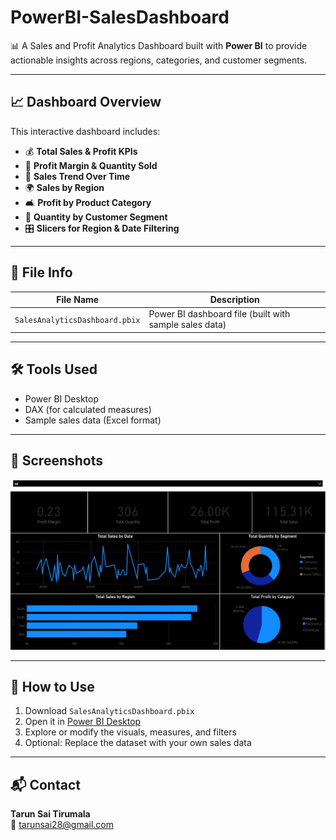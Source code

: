 # PowerBI-SalesDashboard

📊 A Sales and Profit Analytics Dashboard built with **Power BI** to provide actionable insights across regions, categories, and customer segments.

---

## 📈 Dashboard Overview

This interactive dashboard includes:

- 💰 **Total Sales & Profit KPIs**
- 🧮 **Profit Margin & Quantity Sold**
- 📅 **Sales Trend Over Time**
- 🌍 **Sales by Region**
- 🛋️ **Profit by Product Category**
- 👥 **Quantity by Customer Segment**
- 🎛️ **Slicers for Region & Date Filtering**

---

## 📎 File Info

| File Name                      | Description                                |
|-------------------------------|--------------------------------------------|
| `SalesAnalyticsDashboard.pbix` | Power BI dashboard file (built with sample sales data) |

---

## 🛠️ Tools Used

- Power BI Desktop  
- DAX (for calculated measures)  
- Sample sales data (Excel format)

---

## 📸 Screenshots

![Dashboard Overview](images/PowerBI-SalesDashboard-Overview.jpg)


---

## 🚀 How to Use

1. Download `SalesAnalyticsDashboard.pbix`
2. Open it in [Power BI Desktop](https://powerbi.microsoft.com/desktop/)
3. Explore or modify the visuals, measures, and filters
4. Optional: Replace the dataset with your own sales data

---

## 📬 Contact

**Tarun Sai Tirumala**  
📧 tarunsai28@gmail.com 
